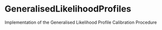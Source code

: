 # GeneralisedLikelihoodProfiles
Implementation of the Generalised Likelihood Profile Calibration Procedure
